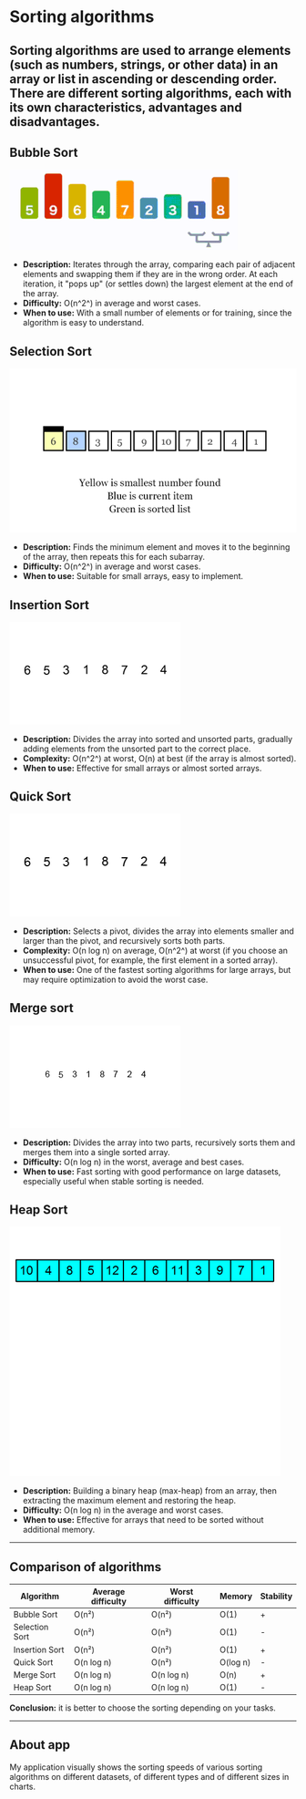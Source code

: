 ﻿# Sorting algorithms

Sorting algorithms are used to arrange elements (such as numbers, strings, or other data) in an array or list in ascending or descending order. There are different sorting algorithms, each with its own characteristics, advantages and disadvantages.
-------------
## Bubble Sort
![bubble_sort.gif_](./images/bubble_sort.gif "from wikipedia.org")


 - **Description:** Iterates through the array, comparing each pair of adjacent elements and swapping them if they are in the wrong order. At each iteration, it "pops up" (or settles down) the largest element at the end of the array.
 - **Difficulty:** O(n^2^) in average and worst cases.
 - **When to use:** With a small number of elements or for training, since the algorithm is easy to understand.

## Selection Sort
![selection_sort.gif](./images/selection_sort.gif "from wikipedia.org")


 - **Description:** Finds the minimum element and moves it to the beginning of the array, then repeats this for each subarray.
 - **Difficulty:** O(n^2^) in average and worst cases.
 - **When to use:** Suitable for small arrays, easy to implement.

## Insertion Sort
![insertion_sort_.gif](./images/insertion_sort.gif "from wikipedia.org")


 - **Description:** Divides the array into sorted and unsorted parts, gradually adding elements from the unsorted part to the correct place.
 - **Complexity:** O(n^2^) at worst, O(n) at best (if the array is almost sorted).
 - **When to use:** Effective for small arrays or almost sorted arrays.

## Quick Sort
![quick_sort.gif](./images/quick_sort.gif "from wikipedia.org")


 - **Description:** Selects a pivot, divides the array into elements smaller and larger than the pivot, and recursively sorts both parts.
 - **Complexity:** O(n log n) on average, O(n^2^) at worst (if you choose an unsuccessful pivot, for example, the first element in a sorted array).
 - **When to use:** One of the fastest sorting algorithms for large arrays, but may require optimization to avoid the worst case.

## Merge sort
![merge_sort.gif](./images/merge_sort.gif "from wikipedia.org")


 - **Description:** Divides the array into two parts, recursively sorts them and merges them into a single sorted array.
 - **Difficulty:** O(n log n) in the worst, average and best cases.
 - **When to use:** Fast sorting with good performance on large datasets, especially useful when stable sorting is needed.

## Heap Sort
![merge_sort.gif](./images/heap_sort.gif "from wikipedia.org")


 - **Description:** Building a binary heap (max-heap) from an array, then extracting the maximum element and restoring the heap.
 - **Difficulty:** O(n log n) in the average and worst cases.
 - **When to use:** Effective for arrays that need to be sorted without additional memory.

-----------------
## Comparison of algorithms
| Algorithm | Average difficulty | Worst difficulty | Memory | Stability |
|-----------|--------------------|------------------|--------|-----------|
|Bubble Sort| O(n²)| O(n²) | O(1) | + |
|Selection Sort| O(n²) | O(n²) | O(1) | - |
|Insertion Sort| O(n²) | O(n²) | O(1) | + |
|Quick Sort| O(n log n) | O(n²) | O(log n) | - |
|Merge Sort| O(n log n) | O(n log n) | O(n) | + |
|Heap Sort | O(n log n) | O(n log n) | O(1) | - |

**Conclusion:** it is better to choose the sorting depending on your tasks.

-----------
## About app
My application visually shows the sorting speeds of various sorting algorithms on different datasets, of different types and of different sizes in charts.
